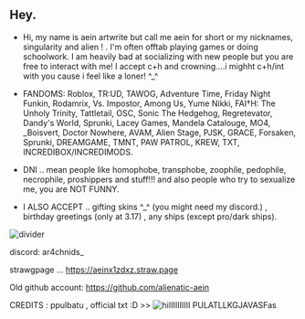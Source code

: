 ## Hey.
- Hi, my name is aein artwrite but call me aein for short or my nicknames, singularity and alien ! . I'm often offtab playing games or doing schoolwork. I am heavily bad at socializing with new people but you are free to interact with me! I accept c+h and crowning....i mighht c+h/int with you cause i feel like a loner! ^_^




- FANDOMS: Roblox, TR:UD, TAWOG, Adventure Time, Friday Night Funkin, Rodamrix, Vs. Impostor, Among Us, Yume Nikki, FAI†H: The Unholy Trinity, Tattletail, OSC, Sonic The Hedgehog, Regretevator, Dandy's World, Sprunki, Lacey Games, Mandela Catalouge, MO4, _Boisvert, Doctor Nowhere, AVAM, Alien Stage, PJSK, GRACE, Forsaken, Sprunki, DREAMGAME, TMNT, PAW PATROL, KREW, TXT, INCREDIBOX/INCREDIMODS.




- DNI .. mean people like homophobe, transphobe, zoophile, pedophile, necrophile, proshippers and stuff!!! and also people who try to sexualize me, you are NOT FUNNY.


- I ALSO ACCEPT .. gifting skins ^_^ (you might need my discord.) , birthday greetings (only at 3.17) , any ships (except pro/dark ships).


![divider](https://github.com/user-attachments/assets/ce6a97e4-1791-4a00-a7bd-19072419e1ee)


discord: ar4chnids_

strawgpage ... https://aeinx1zdxz.straw.page

Old github account: https://github.com/alienatic-aein

CREDITS : ppulbatu , official txt :D >> ![hiIIIIIIIIII PULATLLKGJAVASFas](https://github.com/user-attachments/assets/4f37b09c-f034-40e8-91d0-2d8b378c5bab)

